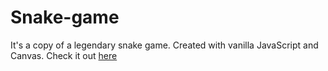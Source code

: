 # Snake-game

It's a copy of a legendary snake game. 
Created with vanilla JavaScript and Canvas.
Check it out [here](https://artiikk.github.io/Snake-game/)
